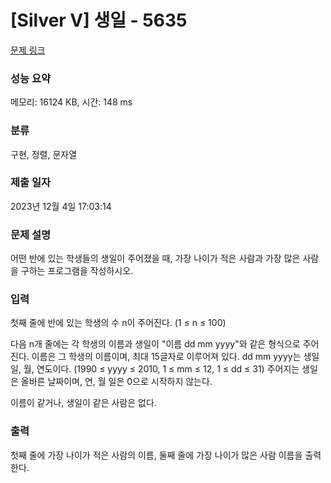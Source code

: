 # [Silver V] 생일 - 5635 

[문제 링크](https://www.acmicpc.net/problem/5635) 

### 성능 요약

메모리: 16124 KB, 시간: 148 ms

### 분류

구현, 정렬, 문자열

### 제출 일자

2023년 12월 4일 17:03:14

### 문제 설명

<p style="user-select: auto !important;">어떤 반에 있는 학생들의 생일이 주어졌을 때, 가장 나이가 적은 사람과 가장 많은 사람을 구하는 프로그램을 작성하시오.</p>

### 입력 

 <p style="user-select: auto !important;">첫째 줄에 반에 있는 학생의 수 n이 주어진다. (1 ≤ n ≤ 100)</p>

<p style="user-select: auto !important;">다음 n개 줄에는 각 학생의 이름과 생일이 "이름 dd mm yyyy"와 같은 형식으로 주어진다. 이름은 그 학생의 이름이며, 최대 15글자로 이루어져 있다. dd mm yyyy는 생일 일, 월, 연도이다. (1990 ≤ yyyy ≤ 2010, 1 ≤ mm ≤ 12, 1 ≤ dd ≤ 31) 주어지는 생일은 올바른 날짜이며, 연, 월 일은 0으로 시작하지 않는다.</p>

<p style="user-select: auto !important;">이름이 같거나, 생일이 같은 사람은 없다.</p>

### 출력 

 <p style="user-select: auto !important;">첫째 줄에 가장 나이가 적은 사람의 이름, 둘째 줄에 가장 나이가 많은 사람 이름을 출력한다.</p>

